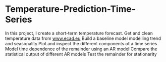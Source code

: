 # Temperature-Prediction-Time-Series
In this project, I create a short-term temperature forecast.
Get and clean temperature data from www.ecad.eu
Build a baseline model modelling trend and seasonality
Plot and inspect the different components of a time series
Model time dependence of the remainder using an AR model
Compare the statistical output of different AR models
Test the remainder for stationarity
